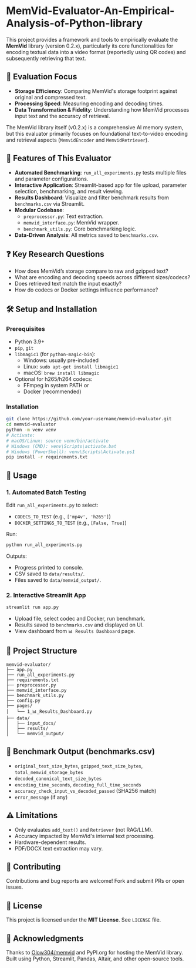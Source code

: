 # MemVid-Evaluator-An-Empirical-Analysis-of-Python-library


This project provides a framework and tools to empirically evaluate the **MemVid** library (version 0.2.x), particularly its core functionalities for encoding textual data into a video format (reportedly using QR codes) and subsequently retrieving that text.

## 📌 Evaluation Focus

- **Storage Efficiency**: Comparing MemVid's storage footprint against original and compressed text.
- **Processing Speed**: Measuring encoding and decoding times.
- **Data Transformation & Fidelity**: Understanding how MemVid processes input text and the accuracy of retrieval.

The MemVid library itself (v0.2.x) is a comprehensive AI memory system, but this evaluator primarily focuses on foundational text-to-video encoding and retrieval aspects (`MemvidEncoder` and `MemvidRetriever`).

## 🚀 Features of This Evaluator

- **Automated Benchmarking**: `run_all_experiments.py` tests multiple files and parameter configurations.
- **Interactive Application**: Streamlit-based app for file upload, parameter selection, benchmarking, and result viewing.
- **Results Dashboard**: Visualize and filter benchmark results from `benchmarks.csv` via Streamlit.
- **Modular Codebase**:
  - `preprocessor.py`: Text extraction.
  - `memvid_interface.py`: MemVid wrapper.
  - `benchmark_utils.py`: Core benchmarking logic.
- **Data-Driven Analysis**: All metrics saved to `benchmarks.csv`.

## ❓ Key Research Questions

- How does MemVid’s storage compare to raw and gzipped text?
- What are encoding and decoding speeds across different sizes/codecs?
- Does retrieved text match the input exactly?
- How do codecs or Docker settings influence performance?

## 🛠️ Setup and Installation

### Prerequisites

- Python 3.9+
- `pip`, `git`
- `libmagic1` (for `python-magic-bin`): 
  - Windows: usually pre-included
  - Linux: `sudo apt-get install libmagic1`
  - macOS: `brew install libmagic`
- Optional for h265/h264 codecs:
  - FFmpeg in system PATH or
  - Docker (recommended)

### Installation

```bash
git clone https://github.com/your-username/memvid-evaluator.git
cd memvid-evaluator
python -m venv venv
# Activate:
# macOS/Linux: source venv/bin/activate
# Windows (CMD): venv\Scripts\activate.bat
# Windows (PowerShell): venv\Scripts\Activate.ps1
pip install -r requirements.txt
```

## 🚀 Usage

### 1. Automated Batch Testing

Edit `run_all_experiments.py` to select:
- `CODECS_TO_TEST` (e.g., `['mp4v', 'h265']`)
- `DOCKER_SETTINGS_TO_TEST` (e.g., `[False, True]`)

Run:
```bash
python run_all_experiments.py
```

Outputs:
- Progress printed to console.
- CSV saved to `data/results/`.
- Files saved to `data/memvid_output/`.

### 2. Interactive Streamlit App

```bash
streamlit run app.py
```

- Upload file, select codec and Docker, run benchmark.
- Results saved to `benchmarks.csv` and displayed on UI.
- View dashboard from `📊 Results Dashboard` page.

## 📁 Project Structure

```
memvid-evaluator/
├── app.py
├── run_all_experiments.py
├── requirements.txt
├── preprocessor.py
├── memvid_interface.py
├── benchmark_utils.py
├── config.py
├── pages/
│   └── 1_📊_Results_Dashboard.py
├── data/
│   ├── input_docs/
│   ├── results/
│   └── memvid_output/
```

## 📜 Benchmark Output (benchmarks.csv)

- `original_text_size_bytes`, `gzipped_text_size_bytes`, `total_memvid_storage_bytes`
- `decoded_canonical_text_size_bytes`
- `encoding_time_seconds`, `decoding_full_time_seconds`
- `accuracy_check_input_vs_decoded_passed` (SHA256 match)
- `error_message` (if any)

## ⚠️ Limitations

- Only evaluates `add_text()` and `Retriever` (not RAG/LLM).
- Accuracy impacted by MemVid's internal text processing.
- Hardware-dependent results.
- PDF/DOCX text extraction may vary.

## 🤝 Contributing

Contributions and bug reports are welcome! Fork and submit PRs or open issues.

## 📄 License

This project is licensed under the **MIT License**. See `LICENSE` file.

## 🙏 Acknowledgments

Thanks to [Olow304/memvid](https://github.com/Olow304/memvid) and PyPI.org for hosting the MemVid library.
Built using Python, Streamlit, Pandas, Altair, and other open-source tools.
